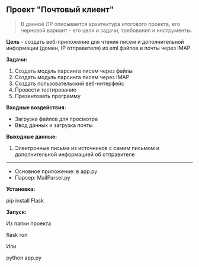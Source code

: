 Проект "Почтовый клиент"
---
>В данной ЛР описывается архитектура итогового проекта, его черновой вариант - его цели и задачи, требования и инструменты.

__Цель__ - создать веб-приложение для чтения писем и дополнительной информации (домен, IP отправителя) из eml файлов и почты через IMAP

__Задачи:__
  1. Создать модуль парсинга писем через файлы
  2. Создать модуль парсинга писем через IMAP
  3. Создать пользовательский веб-интерфейс
  4. Провести тестирование
  5. Презентовать программу

__Входные воздействия:__
  - Загрузка файлов для просмотра
  - Ввод данных и загрузка почты
  
__Выходные данные:__
  1. Электронные письма из источников с самим письмом и дополнительной информацией об отправителе
---

- Основное приложение: в app.py
- Парсер: MailParser.py

__Установка:__

  pip install Flask

__Запуск:__

Из папки проекта 

  flask run

Или

  python app.py